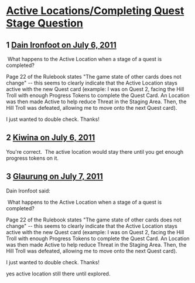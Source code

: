 # [Active Locations/Completing Quest Stage Question](https://community.fantasyflightgames.com/topic/49571-active-locationscompleting-quest-stage-question/)

## 1 [Dain Ironfoot on July 6, 2011](https://community.fantasyflightgames.com/topic/49571-active-locationscompleting-quest-stage-question/?do=findComment&comment=495932)

 What happens to the Active Location when a stage of a quest is completed?

Page 22 of the Rulebook states "The game state of other cards does not change" -- this seems to clearly indicate that the Active Location stays active with the new Quest card (example: I was on Quest 2, facing the Hill Troll with enough Progress Tokens to complete the Quest Card. An Location was then made Active to help reduce Threat in the Staging Area. Then, the Hill Troll was defeated, allowing me to move onto the next Quest card).

I just wanted to double check. Thanks!

## 2 [Kiwina on July 6, 2011](https://community.fantasyflightgames.com/topic/49571-active-locationscompleting-quest-stage-question/?do=findComment&comment=495984)

You're correct.  The active location would stay there until you get enough progress tokens on it.

## 3 [Glaurung on July 7, 2011](https://community.fantasyflightgames.com/topic/49571-active-locationscompleting-quest-stage-question/?do=findComment&comment=496046)

Dain Ironfoot said:

 What happens to the Active Location when a stage of a quest is completed?

Page 22 of the Rulebook states "The game state of other cards does not change" -- this seems to clearly indicate that the Active Location stays active with the new Quest card (example: I was on Quest 2, facing the Hill Troll with enough Progress Tokens to complete the Quest Card. An Location was then made Active to help reduce Threat in the Staging Area. Then, the Hill Troll was defeated, allowing me to move onto the next Quest card).

I just wanted to double check. Thanks!



yes active location still there until explored.

